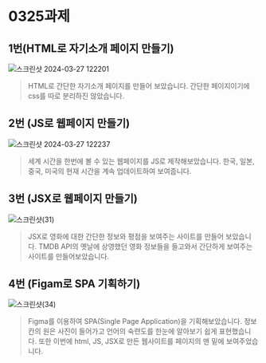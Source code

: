 # 0325과제

## 1번(HTML로 자기소개 페이지 만들기)

![스크린샷 2024-03-27 122201](https://github.com/PM950704/React/assets/127920204/72e09657-161b-4e70-9e72-1a4871a30299)


> HTML로 간단한 자기소개 페이지를 만들어 보았습니다. 간단한 페이지이기에 css를 따로 분리하진 않았습니다.

## 2번 (JS로 웹페이지 만들기)

![스크린샷 2024-03-27 122237](https://github.com/PM950704/React/assets/127920204/37539c61-9dbe-495f-991c-37a1b6deb4d7)


> 세계 시간을 한번에 볼 수 있는 웹페이지를 JS로 제작해보았습니다. 한국, 일본, 중국, 미국의 현재 시간을 계속 업데이트하여 보여줍니다.

## 3번 (JSX로 웹페이지 만들기)


![스크린샷(31)](https://github.com/PM950704/React/assets/127920204/a61bb120-4a86-4849-9db3-64e5c20971fe)

> JSX로 영화에 대한 간단한 정보와 평점을 보여주는 사이트를 만들어 보았습니다.
> TMDB API의 옛날에 상영했던 영화 정보들을 들고와서 간단하게 보여주는 사이트를 만들어보았습니다.

## 4번 (Figam로 SPA 기획하기)

![스크린샷(34)](https://github.com/PM950704/React/assets/127920204/393d9da9-2a77-467a-85f3-f57b6de7c384)

> Figma를 이용하여 SPA(Single Page Application)을 기획해보았습니다.
> 정보 칸의 원은 사진이 들어가고
> 언어의 숙련도를 한눈에 알아보기 쉽게 표현했습니다.
> 또한 이번에 html, JS, JSX로 만든 웹사이트를 페이지의 맨 밑에 보여주었습니다.
